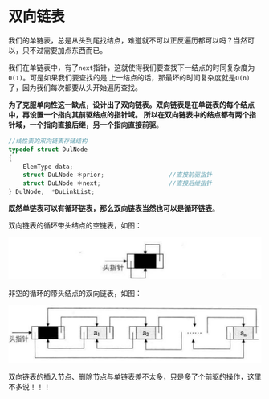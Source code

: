 双向链表
==================================================================
我们的单链表，总是从头到尾找结点，难道就不可以正反遍历都可以吗？当然可以，只不过需要加点东西而已。

我们在单链表中，有了`next`指针，这就使得我们要查找下一结点的时同复杂度为`0(1)`。可是如果我们要查找的是
上一结点的话，那最坏的时间复杂度就是`O(n)`了，因为我们每次都要从头开始遍历查找。

**为了克服单向性这一缺点，设计出了双向链表。双向链表是在单链表的每个结点中，再设置一个指向其前驱结点的指针域。
所以在双向链表中的结点都有两个指针域，一个指向直接后继，另一个指向直接前驱**。
```c
//线性表的双向链表存储结构
typedef struct DulNode
{
    ElemType data;
    struct DuLNode ＊prior;                  //直接前驱指针
    struct DuLNode ＊next;                   //直接后继指针
} DulNode,  *DuLinkList;
```
**既然单链表可以有循环链表，那么双向链表当然也可以是循环链表**。

双向链表的循环带头结点的空链表，如图：

![3-14-3](../img/3-14-3.png)

非空的循环的带头结点的双向链表，如图：

![3-14-4](../img/3-14-4.png)

双向链表的插入节点、删除节点与单链表差不太多，只是多了个前驱的操作，这里不多说！！！
